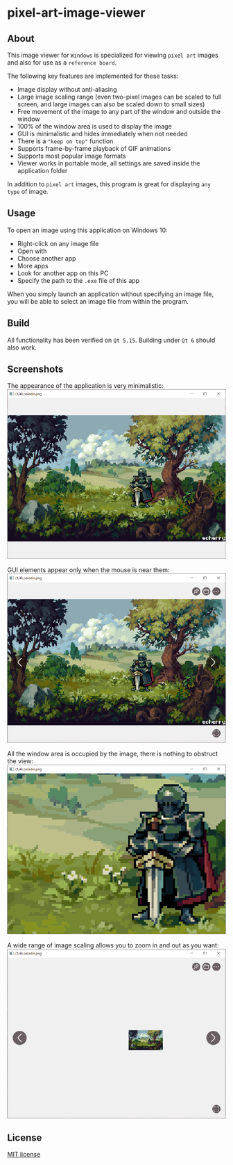 # pixel-art-image-viewer

## About

This image viewer for `Windows` is specialized for viewing `pixel art` images and also for use as a `reference board`.

The following key features are implemented for these tasks:
- Image display without anti-aliasing
- Large image scaling range (even two-pixel images can be scaled to full screen, and large images can also be scaled down to small sizes)
- Free movement of the image to any part of the window and outside the window
- 100% of the window area is used to display the image
- GUI is minimalistic and hides immediately when not needed
- There is a `"keep on top"` function
- Supports frame-by-frame playback of GIF animations
- Supports most popular image formats
- Viewer works in portable mode, all settings are saved inside the application folder

In addition to `pixel art` images, this program is great for displaying `any type` of image.

## Usage

To open an image using this application on Windows 10:
- Right-click on any image file
- Open with
- Choose another app
- More apps
- Look for another app on this PC
- Specify the path to the `.exe` file of this app

When you simply launch an application without specifying an image file, you will be able to select an image file from within the program.

## Build

All functionality has been verified on `Qt 5.15`.
Building under `Qt 6` should also work.

## Screenshots

The appearance of the application is very minimalistic:
![Screenshot 1](https://github.com/OlegShabalov/pixel-art-image-viewer/blob/master/screenshots/1.png "Screenshot 1")

GUI elements appear only when the mouse is near them:
![Screenshot 2](https://github.com/OlegShabalov/pixel-art-image-viewer/blob/master/screenshots/2.png "Screenshot 2")

All the window area is occupied by the image, there is nothing to obstruct the view:
![Screenshot 3](https://github.com/OlegShabalov/pixel-art-image-viewer/blob/master/screenshots/3.png "Screenshot 3")

A wide range of image scaling allows you to zoom in and out as you want:
![Screenshot 4](https://github.com/OlegShabalov/pixel-art-image-viewer/blob/master/screenshots/4.png "Screenshot 4")

## License

[MIT license](https://github.com/OlegShabalov/pixel-art-image-viewer/blob/master/LICENSE)
